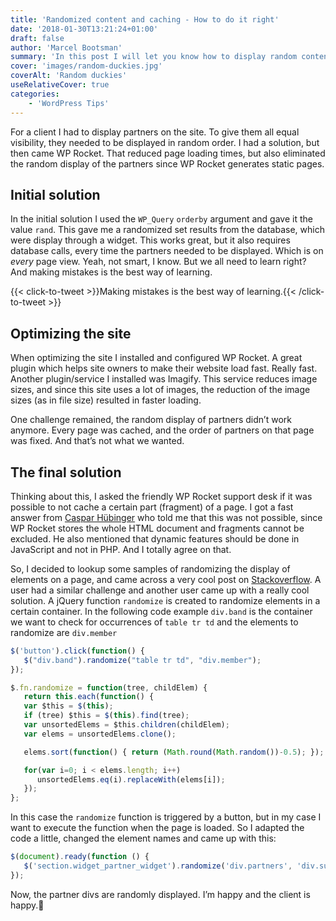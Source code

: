 ```yaml
---
title: 'Randomized content and caching - How to do it right'
date: '2018-01-30T13:21:24+01:00'
draft: false
author: 'Marcel Bootsman'
summary: 'In this post I will let you know how to display random content on cached (static) pages.'
cover: 'images/random-duckies.jpg'
coverAlt: 'Random duckies'
useRelativeCover: true
categories:
    - 'WordPress Tips'
---
```

For a client I had to display partners on the site. To give them all equal visibility, they needed to be displayed in random order. I had a solution, but then came WP Rocket. That reduced page loading times, but also eliminated the random display of the partners since WP Rocket generates static pages.

Initial solution
----------------

In the initial solution I used the `WP_Query` `orderby` argument and gave it the value `rand`. This gave me a randomized set results from the database, which were display through a widget. This works great, but it also requires database calls, every time the partners needed to be displayed. Which is on *every* page view. Yeah, not smart, I know. But we all need to learn right? And making mistakes is the best way of learning.

{{< click-to-tweet >}}Making mistakes is the best way of learning.{{< /click-to-tweet >}}

Optimizing the site
-------------------

When optimizing the site I installed and configured WP Rocket. A great plugin which helps site owners to make their website load fast. Really fast. Another plugin/service I installed was Imagify. This service reduces image sizes, and since this site uses a lot of images, the reduction of the image sizes (as in file size) resulted in faster loading.

One challenge remained, the random display of partners didn’t work anymore. Every page was cached, and the order of partners on that page was fixed. And that’s not what we wanted.

The final solution
------------------

Thinking about this, I asked the friendly WP Rocket support desk if it was possible to not cache a certain part (fragment) of a page. I got a fast answer from [Caspar Hübinger](https://twitter.com/glueckpress) who told me that this was not possible, since WP Rocket stores the whole HTML document and fragments cannot be excluded. He also mentioned that dynamic features should be done in JavaScript and not in PHP. And I totally agree on that.

So, I decided to lookup some samples of randomizing the display of elements on a page, and came across a very cool post on [Stackoverflow](https://stackoverflow.com/questions/1533910/randomize-a-sequence-of-div-elements-with-jquery). A user had a similar challenge and another user came up with a really cool solution. A jQuery function `randomize` is created to randomize elements in a certain container. In the following code example `div.band` is the container we want to check for occurrences of `table tr td` and the elements to randomize are `div.member`

```javascript
$('button').click(function() {
   $("div.band").randomize("table tr td", "div.member");
});

$.fn.randomize = function(tree, childElem) {
   return this.each(function() {
   var $this = $(this);
   if (tree) $this = $(this).find(tree);
   var unsortedElems = $this.children(childElem);
   var elems = unsortedElems.clone();

   elems.sort(function() { return (Math.round(Math.random())-0.5); });

   for(var i=0; i < elems.length; i++)
      unsortedElems.eq(i).replaceWith(elems[i]);
   });
};
```

In this case the `randomize` function is triggered by a button, but in my case I want to execute the function when the page is loaded. So I adapted the code a little, changed the element names and came up with this:

```javascript
$(document).ready(function () {
   $('section.widget_partner_widget').randomize('div.partners', 'div.supplier');
});
```

Now, the partner divs are randomly displayed. I’m happy and the client is happy.🕺